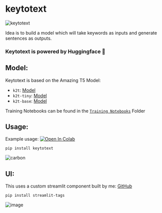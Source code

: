 
# keytotext

![keytotext](https://socialify.git.ci/gagan3012/keytotext/image?description=1&language=1&owner=1&stargazers=1&theme=Light)

Idea is to build a model which will take keywords as inputs and generate sentences as outputs. 

### Keytotext is powered by Huggingface 🤗

## Model:

Keytotext is based on the Amazing T5 Model: 

- `k2t`: [Model](https://huggingface.co/gagan3012/k2t)
- `k2t-tiny`: [Model](https://huggingface.co/gagan3012/k2t-tiny)
- `k2t-base`: [Model](https://huggingface.co/gagan3012/k2t-base)

Training Notebooks can be found in the [`Training Notebooks`](https://github.com/gagan3012/keytotext/tree/master/Training%20Notebooks) Folder

## Usage:

Example usage: [![Open In Colab](https://colab.research.google.com/assets/colab-badge.svg)](https://colab.research.google.com/github/gagan3012/keytotext/blob/master/Examples/K2T.ipynb)

```
pip install keytotext
```

![carbon](https://user-images.githubusercontent.com/49101362/116014804-bd0f9e80-a63f-11eb-9b71-2ff574018dc7.png)


## UI:

This uses a custom streamlit component built by me: [GitHub](https://github.com/gagan3012/streamlit-tags)

```
pip install streamlit-tags
```

![image](https://user-images.githubusercontent.com/49101362/116162205-fc042980-a6fd-11eb-892e-8f6902f193f4.png)

